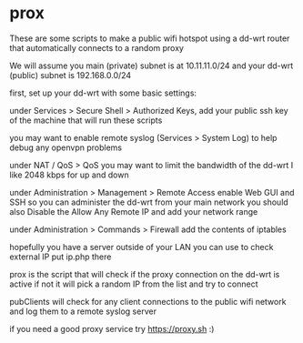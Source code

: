 # prox
These are some scripts to make a public wifi hotspot using a dd-wrt router
that automatically connects to a random proxy

We will assume you main (private) subnet is at 10.11.11.0/24
and your dd-wrt (public) subnet is 192.168.0.0/24


first, set up your dd-wrt with some basic settings:

under Services > Secure Shell > Authorized Keys, add your public ssh key of the 
machine that will run these scripts

you may want to enable remote syslog (Services > System Log) to help debug any
openvpn problems

under NAT / QoS > QoS you may want to limit the bandwidth of the dd-wrt
I like 2048 kbps for up and down

under Administration > Management > Remote Access enable Web GUI and SSH
so you can administer the dd-wrt from your main network
you should also Disable the Allow Any Remote IP and add your network range

under Administration > Commands > Firewall add the contents of iptables

hopefully you have a server outside of your LAN you can use to check external IP
put ip.php there

prox is the script that will check if the proxy connection on the dd-wrt is active
if not it will pick a random IP from the list and try to connect

pubClients will check for any client connections to the public wifi network and
log them to a remote syslog server

if you need a good proxy service try https://proxy.sh :)
